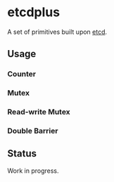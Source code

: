 # etcdplus

A set of primitives built upon [etcd](https://github.com/coreos/etcd).

## Usage

### Counter

### Mutex

### Read-write Mutex

### Double Barrier

## Status

Work in progress.